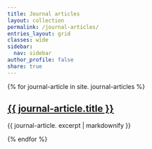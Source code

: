 ```yaml
---
title: Journal articles
layout: collection
permalink: /journal-articles/
entries_layout: grid
classes: wide
sidebar:
  nav: sidebar
author_profile: false
share: true
---
```


{% for journal-article in site. journal-articles %}
  <h2>
    <a href="{{ journal-article.url }}">
      {{ journal-article.title }}
    </a>
  </h2>
  <p>{{ journal-article. excerpt | markdownify }}</p>
{% endfor %}
